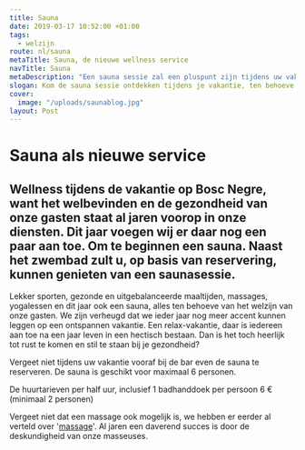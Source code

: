 ```yaml
---
title: Sauna
date: 2019-03-17 10:52:00 +01:00
tags:
  - welzijn
route: nl/sauna
metaTitle: Sauna, de nieuwe wellness service
navTitle: Sauna
metaDescription: "Een sauna sessie zal een pluspunt zijn tijdens uw vakantie "
slogan: Kom de sauna sessie ontdekken tijdens je vakantie, ten behoeve van het welzijn
cover:
  image: "/uploads/saunablog.jpg"
layout: Post
---
```


# Sauna als nieuwe service

## Wellness tijdens de vakantie op Bosc Negre, want het welbevinden en de gezondheid van onze gasten staat al jaren voorop in onze diensten. Dit jaar voegen wij er daar nog een paar aan toe. Om te beginnen een sauna. Naast het zwembad zult u, op basis van reservering, kunnen genieten van een saunasessie.

Lekker sporten, gezonde en uitgebalanceerde maaltijden, massages, yogalessen en dit jaar ook een sauna, alles ten behoeve van het welzijn van onze gasten. We zijn verheugd dat we ieder jaar nog meer accent kunnen leggen op een ontspannen vakantie.
Een relax-vakantie, daar is iedereen aan toe na een jaar leven in een hectisch bestaan. Dan is het toch heerlijk tot rust te komen en stil te staan bij je gezondheid?

Vergeet niet tijdens uw vakantie vooraf bij de bar even de sauna te reserveren.
De sauna is geschikt voor maximaal 6 personen.

De huurtarieven per half uur, inclusief 1 badhanddoek per persoon 6 € (minimaal 2 personen)

Vergeet niet dat een massage ook mogelijk is, we hebben er eerder al verteld over '[massage](/nl/onthaasten/)'. Al jaren een daverend succes is door de deskundigheid van onze masseuses.
